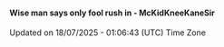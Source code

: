 #### Wise man says only fool rush in - McKidKneeKaneSir
Updated on 18/07/2025 - 01:06:43 (UTC) Time Zone
